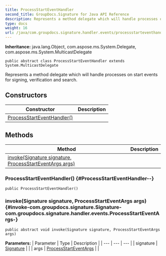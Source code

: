 ```yaml
---
title: ProcessStartEventHandler
second_title: GroupDocs.Signature for Java API Reference
description: Represents a method delegate which will handle processes on start events for signing verification and search.
type: docs
weight: 16
url: /java/com.groupdocs.signature.handler.events/processstarteventhandler/
---
```

**Inheritance:**
java.lang.Object, com.aspose.ms.System.Delegate, com.aspose.ms.System.MulticastDelegate
```
public abstract class ProcessStartEventHandler extends System.MulticastDelegate
```

Represents a method delegate which will handle processes on start events for signing, verification and search.
## Constructors

| Constructor | Description |
| --- | --- |
| [ProcessStartEventHandler()](#ProcessStartEventHandler--) |  |
## Methods

| Method | Description |
| --- | --- |
| [invoke(Signature signature, ProcessStartEventArgs args)](#invoke-com.groupdocs.signature.Signature-com.groupdocs.signature.handler.events.ProcessStartEventArgs-) |  |
### ProcessStartEventHandler() {#ProcessStartEventHandler--}
```
public ProcessStartEventHandler()
```


### invoke(Signature signature, ProcessStartEventArgs args) {#invoke-com.groupdocs.signature.Signature-com.groupdocs.signature.handler.events.ProcessStartEventArgs-}
```
public abstract void invoke(Signature signature, ProcessStartEventArgs args)
```




**Parameters:**
| Parameter | Type | Description |
| --- | --- | --- |
| signature | [Signature](../../com.groupdocs.signature/signature) |  |
| args | [ProcessStartEventArgs](../../com.groupdocs.signature.handler.events/processstarteventargs) |  |

